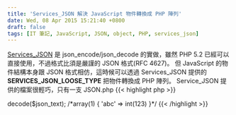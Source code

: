 ```yaml
---
title: 'Services_JSON 解決 JavaScript 物件轉換成 PHP 陣列'
date: Wed, 08 Apr 2015 15:21:40 +0800
draft: false
tags: [IT 筆記, JavaScript, JSON, object, PHP, services_json]
---
```


[Services_JSON](https://pear.php.net/package/Services_JSON) 是 json_encode/json_decode 的實做，雖然 PHP 5.2 已經可以直接使用，不過格式比須是嚴謹的 JSON 格式(RFC 4627)。 但 JavaScript 的物件結構本身跟 JSON 格式相仿，這時候可以透過 Services_JSON 提供的 **SERVICES_JSON_LOOSE_TYPE** 把物件轉換成 PHP 陣列。 Service_JSON 提供的檔案很輕巧，只有一支 JSON.php
{{< highlight php >}}
<?php
$json_text = '{abc:123}';

// 正確的 JSON 格式應為 {"abc":123}，鍵值的部份用雙引號包裹 $json = new Services_JSON(SERVICES_JSON_LOOSE_TYPE);

$data = $json->decode($json_text);

/*array(1) { 'abc' => int(123) }*/
{{< /highlight >}}
